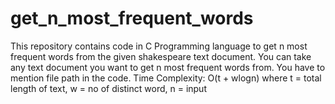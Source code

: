# get_n_most_frequent_words

This repository contains code in C Programming language to get n most frequent words from the given shakespeare text document. 
You can take any text document you want to get n most frequent words from. You have to mention file path in the code.
Time Complexity: O(t + wlogn)
where t = total length of text, 
w = no of distinct word, 
n = input
